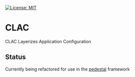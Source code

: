 [![License: MIT](https://img.shields.io/badge/License-MIT-blue.svg)](https://opensource.org/licenses/MIT)

# CLAC

CLAC Layerizes Application Configuration

## Status

Currently being refactored for use in the [pedestal](https://github.com/scruffystuffs/pedestal) framework 
